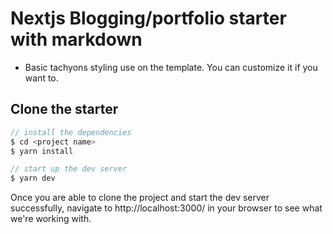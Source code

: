# Nextjs Blogging/portfolio starter with markdown

- Basic tachyons styling use on the template. You can customize it if you want to.

## Clone the starter

```javascript
// install the dependencies
$ cd <project name>
$ yarn install

// start up the dev server
$ yarn dev
```

Once you are able to clone the project and start the dev server successfully, navigate to http://localhost:3000/ in your browser to see what we're working with.

